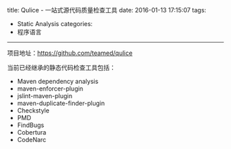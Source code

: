 title: Qulice - 一站式源代码质量检查工具
date: 2016-01-13 17:15:07
tags:
- Static Analysis
categories:
- 程序语言

---

项目地址：<https://github.com/teamed/qulice>

当前已经继承的静态代码检查工具包括：
- Maven dependency analysis
- maven-enforcer-plugin
- jslint-maven-plugin
- maven-duplicate-finder-plugin
- Checkstyle
- PMD
- FindBugs
- Cobertura
- CodeNarc
